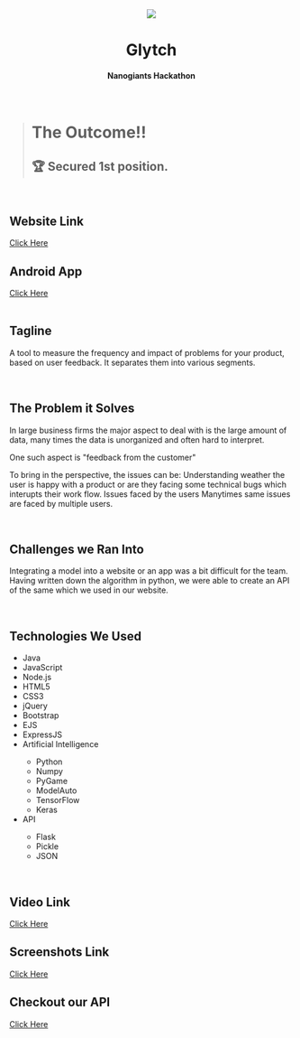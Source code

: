 <div align="center">
<img src="https://github.com/404Enigma/nanogiants-hackathon-2021/blob/master/Extra/glytch.png">
<h1>Glytch</h1>
<h4>Nanogiants Hackathon</h4>
</div>
&nbsp;
&nbsp;

> # The Outcome!!
>
> ## 🏆 Secured 1st position.

&nbsp;
<h2>Website Link</h2>
<a href="https://nanogiants.herokuapp.com/">Click Here</a>
&nbsp;
&nbsp;
<h2>Android App</h2>
<a href="https://github.com/404Enigma/nanogiants-hackathon-2021/blob/master/Extra/Glytch.apk">Click Here</a>
&nbsp;
&nbsp;
<div>
&nbsp;
<h2>Tagline</h2>
<p>A tool to measure the frequency and impact of problems for your product, based on user feedback. It separates them into various segments.</p>
</div>
&nbsp;
&nbsp;
<div>
<h2>The Problem it Solves</h2>
In large business firms the major aspect to deal with is the large amount of data, many times the data is unorganized and often hard to interpret.

One such aspect is "feedback from the customer"

To bring in the perspective, the issues can be:
Understanding weather the user is happy with a product or are they facing some technical bugs which interupts their work flow. 
Issues faced by the users
Manytimes same issues are faced by multiple users.
</div>
&nbsp;
&nbsp;
<div>
<h2>Challenges we Ran Into</h2>
<p>
Integrating a model into a website or an app was a bit difficult for the team. Having written down the algorithm in python, we were able to create an API of the same which we used in our website.
</p>
</div>
&nbsp;
&nbsp;
<div>
<h2>Technologies We Used</h2>
<ul>
<li>Java</li>  
<li>JavaScript</li>
<li>Node.js</li>
<li>HTML5</li>
<li>CSS3</li>
<li>jQuery</li>
<li>Bootstrap</li>
<li>EJS</li>
<li>ExpressJS</li>
<li>Artificial Intelligence</li>
<ul>
<li>Python</li>
<li>Numpy</li>
<li>PyGame</li>
<li>ModelAuto</li>
<li>TensorFlow</li>
<li>Keras</li>
</ul>
</li>
<li>API</li>
<ul>
<li>Flask</li>
<li>Pickle</li>
<li>JSON</li>
</ul>
</ul>
</div>
&nbsp;
&nbsp;
<h2>Video Link</h2>
<a href="https://youtu.be/Bc9ZwEVkrKM" target="_blank">Click Here</a>
&nbsp;
&nbsp;
<h2>Screenshots Link</h2>
<a href="https://drive.google.com/drive/folders/1et4KgB6W8bUGZGY8Lc4QqXLf_q7_rG6V?usp=sharing">Click Here</a>
&nbsp;
&nbsp;
<h2>Checkout our API</h2>
<a href="https://enigma-fb-api.herokuapp.com/api/read/">Click Here</a>
